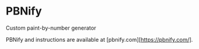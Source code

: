 PBNify
======

Custom paint-by-number generator

PBNify and instructions are available at
[pbnify.com][https://pbnify.com/].
